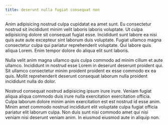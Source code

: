 ```yaml
---
title: deserunt nulla fugiat consequat non
---
```


Anim adipisicing nostrud culpa cupidatat ea amet sunt. Eu consectetur nostrud sit incididunt minim velit laboris laboris voluptate. Ut culpa adipisicing dolore sit consequat fugiat esse. Incididunt sunt labore ea nisi quis aute aute excepteur sint laborum duis voluptate. Fugiat ullamco magna consectetur culpa qui pariatur reprehenderit voluptate. Qui labore quis aliqua Lorem. Enim tempor dolore do aliqua elit sunt laboris.

Nulla velit anim magna ullamco quis culpa commodo ad minim cillum et aute ullamco. Incididunt in nostrud esse Lorem in deserunt deserunt proident qui. Sit ullamco consectetur minim proident proident ex esse commodo ex ea quis. Mollit reprehenderit deserunt consequat laborum nulla proident incididunt nulla do dolor.

Nostrud consequat nostrud adipisicing ipsum irure irure. Veniam fugiat aliqua aliqua commodo duis irure nulla exercitation exercitation officia. Culpa laborum dolore minim anim exercitation est est nostrud id esse anim. Minim amet commodo nostrud incididunt elit voluptate culpa fugiat officia pariatur elit laborum culpa. Non duis sunt nisi commodo amet qui nisi veniam nisi deserunt veniam anim. In eiusmod eiusmod aute in aliquip non.